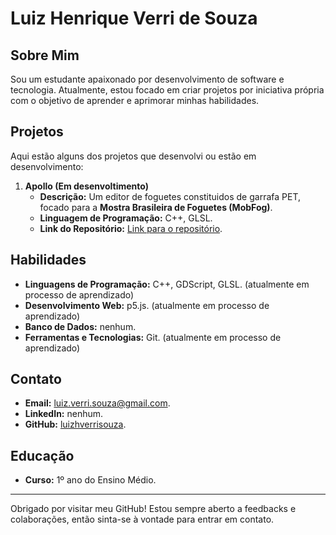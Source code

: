 # Luiz Henrique Verri de Souza

## Sobre Mim
Sou um estudante apaixonado por desenvolvimento de software e tecnologia. Atualmente, estou focado em criar projetos por iniciativa própria com o objetivo de aprender e aprimorar minhas habilidades.

## Projetos
Aqui estão alguns dos projetos que desenvolvi ou estão em desenvolvimento:

1. **Apollo (Em desenvoltimento)**
   - **Descrição:** Um editor de foguetes constituidos de garrafa PET, focado para a **Mostra Brasileira de Foguetes (MobFog)**.
   - **Linguagem de Programação:** C++, GLSL.
   - **Link do Repositório:** [Link para o repositório](#).

## Habilidades
- **Linguagens de Programação:** C++, GDScript, GLSL. (atualmente em processo de aprendizado)
- **Desenvolvimento Web:** p5.js. (atualmente em processo de aprendizado)
- **Banco de Dados:** nenhum.
- **Ferramentas e Tecnologias:** Git. (atualmente em processo de aprendizado)

## Contato
- **Email:** [luiz.verri.souza@gmail.com](mailto:luiz.verri.souza@gmail.com).
- **LinkedIn:** nenhum.
- **GitHub:** [luizhverrisouza](#).

## Educação
- **Curso:** 1º ano do Ensino Médio.

---

Obrigado por visitar meu GitHub! Estou sempre aberto a feedbacks e colaborações, então sinta-se à vontade para entrar em contato.
